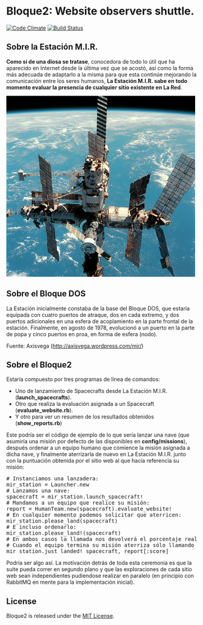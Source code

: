 # Bloque2: Website observers shuttle.


[![Code Climate](https://codeclimate.com/github/the-cocktail/bloque2/badges/gpa.svg)](https://codeclimate.com/github/the-cocktail/bloque2)
[![Build Status](https://travis-ci.org/the-cocktail/bloque2.svg?branch=master)](https://travis-ci.org/the-cocktail/bloque2)

## Sobre la Estación M.I.R.
**Como si de una diosa se tratase**, conocedora de todo lo útil que ha aparecido en Internet desde la última vez que se acostó, así como la forma más adecuada de adaptarlo a la misma para que esta continúe mejorando la comunicación entre los seres humanos, **La Estación M.I.R. sabe en todo momento evaluar la presencia de cualquier sitio existente en La Red**.

![Foto de la MIR](app/assets/images/mir_500px.jpg)

## Sobre el Bloque DOS
La Estación inicialmente constaba de la base del Bloque DOS, que estaría equipada con cuatro puertos de atraque, dos en cada extremo, y dos puertos adicionales en una esfera de acoplamiento en la parte frontal de la estación. Finalmente, en agosto de 1978, evolucionó a un puerto en la parte de popa y cinco puertos en proa, en forma de esfera (nodo).

Fuente: Axisvega (http://axisvega.wordpress.com/mir/)

## Sobre el Bloque2

Estaría compuesto por tres programas de línea de comandos:

* Uno de lanzamiento de Spacecrafts desde La Estación M.I.R. (**launch_spacecrafts**).
* Otro que realiza la evaluación asignada a un Spacecraft (**evaluate_website.rb**).
* Y otro para ver un resumen de los resultados obtenidos (**show_reports.rb**)

Este podría ser el código de ejemplo de lo que sería lanzar una nave (que asumiría una misión por defecto de las disponibles en **config/missions**), después ordenar a un equipo humano que comience la misión asignada a dicha nave, y finalmente aterrizarla de nuevo en La Estación M.I.R. junto con la puntuación obtenida por el sitio web al que hacía referencia su misión:
<pre>
# Instanciamos una lanzadera:
mir_station = Launcher.new
# Lanzamos una nave:
spacecraft = mir_station.launch_spacecraft!
# Mandamos a un equipo que realice su misión:
report = HumanTeam.new(spacecraft).evaluate_website!
# En cualquier momento podemos solicitar que aterricen:
mir_station.please_land(spacecraft)
# E incluso ordenarlo:
mir_station.please_land!(spacecraft)
# En ambos casos la llamada nos devolverá el porcentaje realizado.
# Cuando el equipo termina su misión aterriza sólo llamando a:
mir_station.just_landed! spacecraft, report[:score]
</pre>

Podría ser algo así. La motivación detrás de toda esta ceremonia es que la suite pueda correr en segundo plano y que las exploraciones de cada sitio web sean independientes pudiendose realizar en paralelo (en principio con RabbitMQ en mente para la implementación inicial).


## License

Bloque2 is released under the [MIT License](http://www.opensource.org/licenses/MIT).
